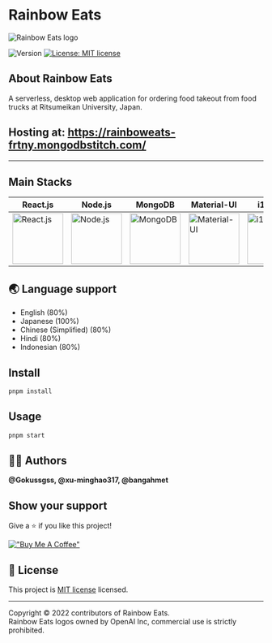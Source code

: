 # Rainbow Eats

![Rainbow Eats logo](https://drive.google.com/uc?export=view&id=17MNruDj4mLCikPxooVwhDAiQp8oU5qAO)

<p>
  <img alt="Version" src="https://img.shields.io/github/package-json/v/xu-minghao317/rainbow-eats?style=flat-square" />
  <a href="https://github.com/xu-minghao317/rainbow-eats/blob/main/license" target="_blank">
    <img alt="License: MIT license" src="https://img.shields.io/github/license/xu-minghao317/rainbow-eats?style=flat-square" />
  </a>
</p>

## About Rainbow Eats
A serverless, desktop web application for ordering food takeout from food trucks at Ritsumeikan University, Japan.

## Hosting at: https://rainboweats-frtny.mongodbstitch.com/
---

## Main Stacks
| React.js | Node.js | MongoDB | Material-UI | i18next | pnpm |
|---|---|---|---|---|---|
| <img alt="React.js" src="https://img.stackshare.io/service/1020/OYIaJ1KK.png" width="100" /> | <img alt="Node.js" src="https://img.stackshare.io/service/1011/n1JRsFeB_400x400.png" width="100" /> | <img alt="MongoDB" src="https://img.stackshare.io/service/1030/leaf-360x360.png" width="100" /> | <img alt="Material-UI" src="https://img.stackshare.io/service/1904/default_44d81cb9fadbc3688b7e91a6d5217d0ea5358b57.png" width="100" /> | <img alt="i18next" src="https://avatars.githubusercontent.com/u/8546082?s=200&v=4" width="100" /> | <img alt="pnpm" src="https://img.stackshare.io/service/10903/JLVo_YPe_400x400.jpg" width="100" /> |

## 🌏 Language support
- English (80%)
- Japanese (100%) 
- Chinese (Simplified) (80%)
- Hindi (80%)
- Indonesian (80%)

## Install
```sh
pnpm install
```

## Usage
```sh
pnpm start
```

## 🧑‍💻 Authors
**@Gokussgss, @xu-minghao317, @bangahmet**

## Show your support
Give a ⭐️ if you like this project!  

[!["Buy Me A Coffee"](https://www.buymeacoffee.com/assets/img/custom_images/orange_img.png)](https://www.buymeacoffee.com/xuminghao)

## 📝 License
This project is [MIT license](https://github.com/xu-minghao317/rainbow-eats/blob/main/license) licensed.

---

Copyright © 2022 contributors of Rainbow Eats.  
Rainbow Eats logos owned by OpenAI Inc, commercial use is strictly prohibited.
